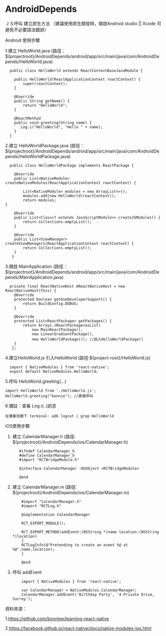 # AndroidDepends

ＪＳ呼叫 建立原生方法 （建議使用原生開發時，開啟Android studio || Xcode 可避免不必要語法錯誤）

Android 使用步驟

1.建立 HelloWorld.java (路徑：${projectroot}/AndroidDepends/android/app/src/main/java/com/AndroidDepends/HelloWorld.java)
      
      public class HelloWorld extends ReactContextBaseJavaModule {

        public HelloWorld(ReactApplicationContext reactContext) {
            super(reactContext);
        }

        @Override
        public String getName() {
            return "HelloWorld";
        }

        @ReactMethod
        public void greeting(String name) {
           Log.i("HelloWorld", "Hello " + name);
        }
      }
      
2.建立 HelloWorldPackage.java (路徑：${projectroot}/AndroidDepends/android/app/src/main/java/com/AndroidDepends/HelloWorldPackage.java)

      public class HelloWorldPackage implements ReactPackage {

        @Override
        public List<NativeModule> createNativeModules(ReactApplicationContext reactContext) {

            List<NativeModule> modules = new ArrayList<>();
            modules.add(new HelloWorld(reactContext));
            return modules;
	}   

        @Override
        public List<Class<? extends JavaScriptModule>> createJSModules() {
            return Collections.emptyList();
        }

        @Override
        public List<ViewManager> createViewManagers(ReactApplicationContext reactContext) {
            return Collections.emptyList();
        }
       }
       
3.開啟 MainApplication (路徑：${projectroot}/AndroidDepends/android/app/src/main/java/com/AndroidDepends/MainApplication.java)
  
	  private final ReactNativeHost mReactNativeHost = new ReactNativeHost(this) {
		@Override
		protected boolean getUseDeveloperSupport() {
		    return BuildConfig.DEBUG;
		}

		@Override
		protected List<ReactPackage> getPackages() {
		    return Arrays.<ReactPackage>asList(
			    new MainReactPackage(),
			    new LinearGradientPackage(), 
			    new HelloWorldPackage()); //加入HelloWorldPackage()
		}
	   };

4.建立HelloWorld.js 引入HelloWorld (路徑:${project-root}/HelloWorld.js)
          
	  import { NativeModules } from 'react-native';
	  export default NativeModules.HelloWorld;

5.呼叫 HelloWorld.greeting(...)

	import HelloWorld from './HelloWorld.js';
	HelloWorld.greeting("bonnie"); //直接呼叫

6.備註：查看 Log.i(..)訊息
  
  	在專案目錄下 terminal: adb logcat | grep HelloWorld
	
iOS使用步驟

1. 建立 CalendarManager.h (路徑: $(projectroot)/AndroidDepends/ios/CalendarManager.h)

	      #ifndef CalendarManager_h
	      #define CalendarManager_h
	      #import "RCTBridgeModule.h"

	      @interface CalendarManager :NSObject <RCTBridgeModule>

	      @end
   
2. 建立 CalendarManager.m (路徑: $(projectroot)/AndroidDepends/ios/CalendarManager.m)

	       #import "CalendarManager.h"
	       #import "RCTLog.h"

	       @implementation CalendarManager

	       RCT_EXPORT_MODULE();

	       RCT_EXPORT_METHOD(addEvent:(NSString *)name location:(NSString *)location)
	       {
		   RCTLogInfo(@"Pretending to create an event %@ at %@",name,location);
	       }

	       @end     

3. 呼叫 addEvent

	       import { NativeModules } from 'react-native';

	       var CalendarManager = NativeModules.CalendarManager;      
	       CalendarManager.addEvent('Birthday Party', '4 Private Drive, Surrey');
 
 資料來源：
 
 1.https://github.com/bonniee/learning-react-native

 2.https://facebook.github.io/react-native/docs/native-modules-ios.html
